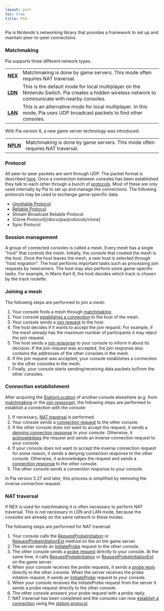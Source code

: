 ```yaml
---
layout: post
toc: true
title: PIA
---
```


Pia is Nintendo's networking library that provides a framework to set up and maintain peer-to-peer connections.

### Matchmaking
Pia supports three different network types.

<table>
  <tr>
    <td><b><a href="/docs/nex">NEX</a></b></td><td>Matchmaking is done by game servers. This mode often requires NAT traversal.</td>
  </tr>
  <tr>
    <td><b><a href="/docs/pia/ldn">LDN</a></b></td><td>This is the default mode for local multiplayer on the Nintendo Switch. Pia creates a hidden wireless network to communicate with nearby consoles.</td>
  </tr>
  <tr>
    <td><b><a href="/docs/pia/lan">LAN</a></b></td><td>This is an alternative mode for local multiplayer. In this mode, Pia uses UDP broadcast packets to find other consoles.</td>
  </tr>
</table>

With Pia version 6, a new game server technology was introduced:

<table>
  <tr>
    <td><b><a href="/docs/npln">NPLN</a></b></td><td>Matchmaking is done by game servers. This mode often requires NAT traversal.</td>
  </tr>
</table>

### Protocol
All peer-to-peer packets are sent through UDP. The packet format is described [here](/docs/pia/protocol). Once a connection between consoles has been established they talk to each other through a bunch of [protocols](/docs/pia/protocols). Most of these are only used internally by Pia to set up and manage the connections. The following protocols may be used to exchange game-specific data:

* [Unreliable Protocol](/docs/pia/protocols/unreliable)
* [Reliable Protocol](/docs/pia/protocols/reliable)
* Stream Broadcast Reliable Protocol
* (Clone Protocol)[/docs/pia/protocols/clone]
* Sync Protocol

### Session management
A group of connected consoles is called a mesh. Every mesh has a single "host" that controls the mesh. Initially, the console that created the mesh is the host. Once the host leaves the mesh, a new host is selected through "host migration". The host performs important tasks such as processing join requests by newcomers. The host may also perform some game-specific tasks. For example, in Mario Kart 8, the host decides which track is chosen by the track roulette.

### Joining a mesh
The following steps are performed to join a mesh:

1. Your console finds a mesh through [matchmaking](#matchmaking).
2. Your console [establishes a connection](#connection-establishment) to the host of the mesh.
3. Your console sends a [join request](/docs/pia/protocols/mesh) to the host.
4. The host decides if it wants to accept the join request. For example, if the mesh already has the maximum number of participants it may reject the join request.
5. The host sends a [join response](/docs/pia/protocols/mesh) to your console to inform it about its decision. If the join request was accepted, the join response also contains the addresses of the other consoles in the mesh.
6. If the join request was accepted, your console establishes a connection to the other consoles in the mesh.
7. Finally, your console starts sending/receiving data packets to/from the other consoles.

### Connection establishment
After acquiring the [StationLocation](/docs/pia/types#stationlocation) of another console elsewhere (e.g. from [matchmaking](#matchmaking) or the [join response](#joining-a-mesh)), the following steps are performed to establish a connection with the console:

1. If necessary, [NAT traversal](#nat-traversal) is performed.
2. Your console sends a [connection request](/docs/pia/protocols/station#connection-request) to the other console.
3. If the other console does not want to accept the request, it sends a [denying connection response](/docs/pia/protocols/station#connection-response-denying) to your console. Otherwise, it [acknowledges](/docs/pia/protocols/station#ack) the request and sends an inverse connection request to your console.
4. If your console does not want to accept the inverse connection request for some reason, it sends a denying connection response to the other console. Otherwise, it acknowledges the request and sends a [connection response](/docs/pia/protocols/station#connection-response-accepted) to the other console.
5. The other console sends a connection response to your console.

In Pia version 5.27 and later, this process is simplified by removing the inverse connection request.

### NAT traversal
If NEX is used for matchmaking it is often necessary to perform NAT traversal. This is not necessary in LDN and LAN mode, because the consoles are already on the same network in these modes.

The following steps are performed for NAT traversal:

1. Your console calls the [RequestProbeInitiation](/docs/nex/protocols/nat-traversal#1-requestprobeinitiation) or [RequestProbeInitiationExt](/docs/nex/protocols/nat-traversal#3-requestprobeinitiationext) method on the on the game server.
2. The server sends an [InitiateProbe](/docs/nex/protocols/nat-traversal#2-initiateprobe) request to the other console.
3. The other console sends a [probe request](/docs/pia/protocols/nat-traversal#probe-request) directly to your console. At the same time, it calls [RequestProbeInitiation](/docs/nex/protocols/nat-traversal#1-requestprobeinitiation) or [RequestProbeInitiationExt](/docs/nex/protocols/nat-traversal#3-requestprobeinitiationext) on the game server.
4. When your console receives the probe requests, it sends a [probe reply](/docs/pia/protocols/nat-traversal#probe-reply) directly to the other console. When the server receives the probe initation request, it sends an [InitiateProbe](/docs/nex/protocols/nat-traversal#2-initiateprobe) request to your console.
5. When your console receives the InitiateProbe request from the server it sends a probe request directly to the other console.
6. The other console answers your probe request with a probe reply.
7. NAT traversal has been completed and the consoles can now [establish a connection](#connection-establishment) using the [station protocol](/docs/pia/protocols/station).
